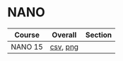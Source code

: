 # NANO

| Course | Overall | Section |
| ------ | ------- | ------- |
| NANO 15 | [csv](https://github.com/UCSD-Historical-Enrollment-Data/2024Summer1/blob/main/overall/NANO%2015.csv), [png](https://raw.githubusercontent.com/UCSD-Historical-Enrollment-Data/2024Summer1/main/plot_overall/NANO%2015.png) |  |
